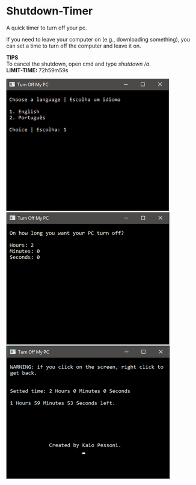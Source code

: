 # Shutdown-Timer 

A quick timer to turn off your pc.

If you need to leave your computer on (e.g., downloading something), you can set a time to turn off the computer and leave it on.

<strong>TIPS</strong> <br>
To cancel the shutdown, open cmd and type <em>shutdown /a</em>. <br>
<strong>LIMIT-TIME:</strong> 72h59m59s

<img src="https://github.com/kaiopessoni/Shutdown-Timer/blob/master/screenshot01.PNG"> <br>
<img src="https://github.com/kaiopessoni/Shutdown-Timer/blob/master/screenshot02.PNG"> <br>
<img src="https://github.com/kaiopessoni/Shutdown-Timer/blob/master/screenshot03.PNG">
